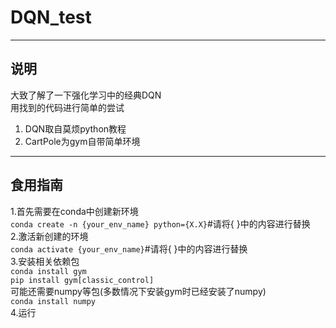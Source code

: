 # DQN_test  

***
## 说明  

大致了解了一下强化学习中的经典DQN  
用找到的代码进行简单的尝试  
1. DQN取自莫烦python教程
2. CartPole为gym自带简单环境


***
## 食用指南  

1.首先需要在conda中创建新环境  
```conda create -n {your_env_name} python={X.X}```#请将{ }中的内容进行替换  
2.激活新创建的环境  
```conda activate {your_env_name}```#请将{ }中的内容进行替换  
3.安装相关依赖包  
```conda install gym```  
```pip install gym[classic_control]```  
可能还需要numpy等包(多数情况下安装gym时已经安装了numpy)  
```conda install numpy```  
4.运行